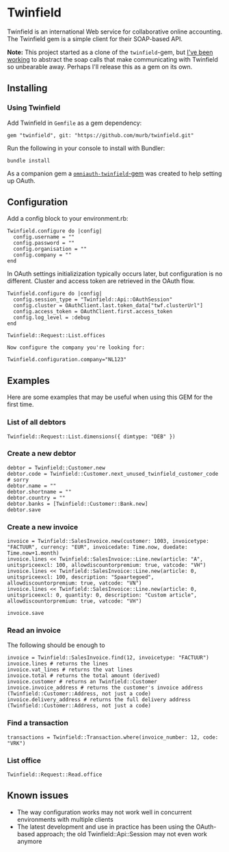 # Twinfield

Twinfield is an international Web service for collaborative online accounting. The Twinfield gem is a simple client for their SOAP-based API.

**Note:** This project started as a clone of the `twinfield`-gem, but [I've been working](CHANGELOG.md) to abstract the soap calls that make communicating with Twinfield so unbearable away. Perhaps I'll release this as a gem on its own.

## Installing

### Using Twinfield

Add Twinfield in `Gemfile` as a gem dependency:

    gem "twinfield", git: "https://github.com/murb/twinfield.git"

Run the following in your console to install with Bundler:

    bundle install

As a companion gem a [`omniauth-twinfield`-gem](https://github.com/murb/omniauth-twinfield) was created to help setting up OAuth.

## Configuration

Add a config block to your environment.rb:

    Twinfield.configure do |config|
      config.username = ""
      config.password = ""
      config.organisation = ""
      config.company = ""
    end

In OAuth settings initializization typically occurs later, but configuration is no different. Cluster and access token are retrieved in the OAuth flow.

    Twinfield.configure do |config|
      config.session_type = "Twinfield::Api::OAuthSession"
      config.cluster = OAuthClient.last.token_data["twf.clusterUrl"]
      config.access_token = OAuthClient.first.access_token
      config.log_level = :debug
    end

    Twinfield::Request::List.offices

    Now configure the company you're looking for:

    Twinfield.configuration.company="NL123"

## Examples

Here are some examples that may be useful when using this GEM for the first time.

### List of all debtors

    Twinfield::Request::List.dimensions({ dimtype: "DEB" })

### Create a new debtor

    debtor = Twinfield::Customer.new
    debtor.code = Twinfield::Customer.next_unused_twinfield_customer_code # sorry
    debtor.name = ""
    debtor.shortname = ""
    debtor.country = ""
    debtor.banks = [Twinfield::Customer::Bank.new]
    debtor.save

### Create a new invoice

    invoice = Twinfield::SalesInvoice.new(customer: 1003, invoicetype: "FACTUUR", currency: "EUR", invoicedate: Time.now, duedate: Time.now+1.month)
    invoice.lines << Twinfield::SalesInvoice::Line.new(article: "A", unitspriceexcl: 100, allowdiscountorpremium: true, vatcode: "VH")
    invoice.lines << Twinfield::SalesInvoice::Line.new(article: 0, unitspriceexcl: 100, description: "Spaartegoed", allowdiscountorpremium: true, vatcode: "VN")
    invoice.lines << Twinfield::SalesInvoice::Line.new(article: 0, unitspriceexcl: 0, quantity: 0, description: "Custom article", allowdiscountorpremium: true, vatcode: "VH")

    invoice.save

### Read an invoice

The following should be enough to

    invoice = Twinfield::SalesInvoice.find(12, invoicetype: "FACTUUR")
    invoice.lines # returns the lines
    invoice.vat_lines # returns the vat lines
    invoice.total # returns the total amount (derived)
    invoice.customer # returns an Twinfield::Customer
    invoice.invoice_address # returns the customer's invoice address (Twinfield::Customer::Address, not just a code)
    invoice.delivery_address # returns the full delivery address (Twinfield::Customer::Address, not just a code)

### Find a transaction

    transactions = Twinfield::Transaction.where(invoice_number: 12, code: "VRK")

### List office

    Twinfield::Request::Read.office



## Known issues

* The way configuration works may not work well in concurrent environments with multiple clients
* The latest development and use in practice has been using the OAuth-based approach; the old Twinfield::Api::Session may not even work anymore
